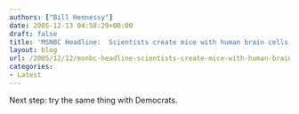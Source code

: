 ```yaml
---
authors: ["Bill Hennessy"]
date: 2005-12-13 04:58:29+00:00
draft: false
title: 'MSNBC Headline:  Scientists create mice with human brain cells'
layout: blog
url: /2005/12/12/msnbc-headline-scientists-create-mice-with-human-brain-cells/
categories:
- Latest
---
```


Next step:  try the same thing with Democrats.
